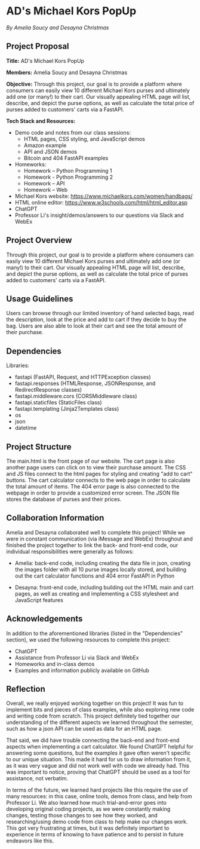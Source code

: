 # AD's Michael Kors PopUp
*By Amelia Soucy and Desayna Christmas*

## Project Proposal
**Title:** AD's Michael Kors PopUp

**Members:** Amelia Soucy and Desayna Christmas 

**Objective:** Through this project, our goal is to provide a platform where consumers can easily view 10 different Michael Kors purses and ultimately add one (or many!) to their cart. Our visually appealing HTML page will list, describe, and depict the purse options, as well as calculate the total price of purses added to customers' carts via a FastAPI.

**Tech Stack and Resources:** 
- Demo code and notes from our class sessions:
    - HTML pages, CSS styling, and JavaScript demos
    - Amazon example 
    - API and JSON demos
    - Bitcoin and 404 FastAPI examples
- Homeworks:
    - Homework – Python Programming 1
    - Homework - Python Programming 2
    - Homework – API
    - Homework – Web
- Michael Kors website: https://www.michaelkors.com/women/handbags/
- HTML online editor: https://www.w3schools.com/html/html_editor.asp
- ChatGPT
- Professor Li's insight/demos/answers to our questions via Slack and WebEx

## Project Overview
Through this project, our goal is to provide a platform where consumers can easily view 10 different Michael Kors purses and ultimately add one (or many!) to their cart. Our visually appealing HTML page will list, describe, and depict the purse options, as well as calculate the total price of purses added to customers' carts via a FastAPI.

## Usage Guidelines
Users can browse through our limited inventory of hand selected bags, read the description, look at the price and add to cart if they decide to buy the bag. Users are also able to look at their cart and see the total amount of their purchase. 

## Dependencies
Libraries:
- fastapi (FastAPI, Request, and HTTPException classes)
- fastapi.responses (HTMLResponse, JSONResponse, and RedirectResponse classes)
- fastapi.middleware.cors (CORSMiddleware class)
- fastapi.staticfiles (StaticFiles class)
- fastapi.templating (Jinja2Templates class)
- os
- json 
- datetime

## Project Structure
The main.html is the front page of our website. The cart page is also another page users can click on to view their purchase amount. The CSS and JS files connect to the html pages for styling and creating "add to cart" buttons. The cart calculator connects to the web page in order to calculate the total amount of items. The 404 error page is also connected to the webpage in order to provide a customized error screen. The JSON file stores the database of purses and their prices. 


## Collaboration Information
Amelia and Desayna collaborated well to complete this project! While we were in constant communication (via iMessage and WebEx) throughout and finished the project together to link the back- and front-end code, our individual responsibilities were generally as follows:

- Amelia: back-end code, including creating the data file in json, creating the images folder with all 10 purse images locally stored, and building out the cart calculator functions and 404 error FastAPI in Python

- Desayna: front-end code, including building out the HTML main and cart pages, as well as creating and implementing a CSS stylesheet and JavaScript features

## Acknowledgements
In addition to the aforementioned libraries (listed in the "Dependencies" section), we used the following resources to complete this project:

- ChatGPT
- Assistance from Professor Li via Slack and WebEx
- Homeworks and in-class demos
- Examples and information publicly available on GitHub

## Reflection
Overall, we really enjoyed working together on this project! It was fun to implement bits and pieces of class examples, while also exploring new code and writing code from scratch. This project definitely tied together our understanding of the different aspects we learned throughout the semester, such as how a json API can be used as data for an HTML page.

That said, we did have trouble connecting the back-end and front-end aspects when implementing a cart calculator. We found ChatGPT helpful for answering some questions, but the examples it gave often weren't specific to our unique situation. This made it hard for us to draw information from it, as it was very vague and did not work well with code we already had. This was important to notice, proving that ChatGPT should be used as a tool for assistance, not verbatim.

In terms of the future, we learned hard projects like this require the use of many resources: in this case, online tools, demos from class, and help from Professor Li. We also learned how much trial-and-error goes into developing original coding projects, as we were constantly making changes, testing those changes to see how they worked, and researching/using demo code from class to help make our changes work. This got very frustrating at times, but it was definitely important to experience in terms of knowing to have patience and to persist in future endeavors like this.
